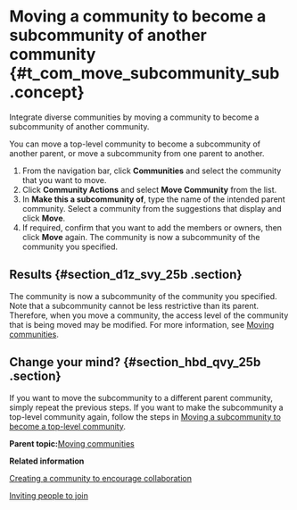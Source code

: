 # Moving a community to become a subcommunity of another community {#t_com_move_subcommunity_sub .concept}

Integrate diverse communities by moving a community to become a subcommunity of another community.

You can move a top-level community to become a subcommunity of another parent, or move a subcommunity from one parent to another.

1.  From the navigation bar, click **Communities** and select the community that you want to move.
2.  Click **Community Actions** and select **Move Community** from the list.
3.  In **Make this a subcommunity of**, type the name of the intended parent community. Select a community from the suggestions that display and click **Move**.
4.  If required, confirm that you want to add the members or owners, then click **Move** again. The community is now a subcommunity of the community you specified.

## Results {#section_d1z_svy_25b .section}

The community is now a subcommunity of the community you specified. Note that a subcommunity cannot be less restrictive than its parent. Therefore, when you move a community, the access level of the community that is being moved may be modified. For more information, see [Moving communities](c_com_move_community.md).

## Change your mind? {#section_hbd_qvy_25b .section}

If you want to move the subcommunity to a different parent community, simply repeat the previous steps. If you want to make the subcommunity a top-level community again, follow the steps in [Moving a subcommunity to become a top-level community](t_com_move_community_reparent.md).

**Parent topic:**[Moving communities](../communities/c_com_move_community.md)

**Related information**  


[Creating a community to encourage collaboration](../communities/t_com_create.md)

[Inviting people to join](../communities/c_com_invite_members.md)

